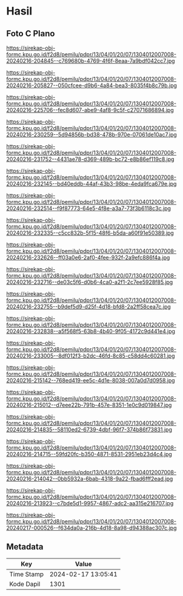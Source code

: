 # Hasil

## Foto C Plano

https://sirekap-obj-formc.kpu.go.id/f2d8/pemilu/pdpr/13/04/01/20/07/1304012007008-20240216-204845--c769680b-4769-4f6f-8eaa-7a9bdf042cc7.jpg

https://sirekap-obj-formc.kpu.go.id/f2d8/pemilu/pdpr/13/04/01/20/07/1304012007008-20240216-205827--050cfcee-d9b6-4a84-bea3-8035f4b8c79b.jpg

https://sirekap-obj-formc.kpu.go.id/f2d8/pemilu/pdpr/13/04/01/20/07/1304012007008-20240216-225706--fec8d607-abe9-4af8-9c5f-c27071686894.jpg

https://sirekap-obj-formc.kpu.go.id/f2d8/pemilu/pdpr/13/04/01/20/07/1304012007008-20240216-230259--5d94856b-bd38-478b-970e-07061de10ac7.jpg

https://sirekap-obj-formc.kpu.go.id/f2d8/pemilu/pdpr/13/04/01/20/07/1304012007008-20240216-231752--4431ae78-d369-489b-bc72-e8b86ef119c8.jpg

https://sirekap-obj-formc.kpu.go.id/f2d8/pemilu/pdpr/13/04/01/20/07/1304012007008-20240216-232145--bd40eddb-44af-43b3-98be-4eda9fca679e.jpg

https://sirekap-obj-formc.kpu.go.id/f2d8/pemilu/pdpr/13/04/01/20/07/1304012007008-20240216-232514--f9f87773-64e5-4f8e-a3a7-73f3b6118c3c.jpg

https://sirekap-obj-formc.kpu.go.id/f2d8/pemilu/pdpr/13/04/01/20/07/1304012007008-20240216-232335--c5cc832b-5f15-48f6-b5da-a60f91e50389.jpg

https://sirekap-obj-formc.kpu.go.id/f2d8/pemilu/pdpr/13/04/01/20/07/1304012007008-20240216-232626--ff03a0e6-2af0-4fee-932f-2a9efc886f4a.jpg

https://sirekap-obj-formc.kpu.go.id/f2d8/pemilu/pdpr/13/04/01/20/07/1304012007008-20240216-232716--de03c5f6-d0b6-4ca0-a2f1-2c7ee5928f85.jpg

https://sirekap-obj-formc.kpu.go.id/f2d8/pemilu/pdpr/13/04/01/20/07/1304012007008-20240216-232755--b9def5d9-d25f-4d18-bfd8-2a2ff58cea7c.jpg

https://sirekap-obj-formc.kpu.go.id/f2d8/pemilu/pdpr/13/04/01/20/07/1304012007008-20240216-232838--a5f568f5-63b8-4b40-9f05-4172c9d441e4.jpg

https://sirekap-obj-formc.kpu.go.id/f2d8/pemilu/pdpr/13/04/01/20/07/1304012007008-20240216-233005--8df012f3-b2dc-46fd-8c85-c58dd4c60281.jpg

https://sirekap-obj-formc.kpu.go.id/f2d8/pemilu/pdpr/13/04/01/20/07/1304012007008-20240216-215142--768ed419-ee5c-4d1e-8038-007a0d7d0958.jpg

https://sirekap-obj-formc.kpu.go.id/f2d8/pemilu/pdpr/13/04/01/20/07/1304012007008-20240216-215012--d7eee22b-791b-457e-8351-1e0c9d019847.jpg

https://sirekap-obj-formc.kpu.go.id/f2d8/pemilu/pdpr/13/04/01/20/07/1304012007008-20240216-214835--58110ed2-6739-4dbf-96f7-374b86f73831.jpg

https://sirekap-obj-formc.kpu.go.id/f2d8/pemilu/pdpr/13/04/01/20/07/1304012007008-20240216-214715--59fd20fc-b350-4871-8531-2951eb23d4c4.jpg

https://sirekap-obj-formc.kpu.go.id/f2d8/pemilu/pdpr/13/04/01/20/07/1304012007008-20240216-214042--0bb5932a-6bab-4318-9a22-fbad6fff2ead.jpg

https://sirekap-obj-formc.kpu.go.id/f2d8/pemilu/pdpr/13/04/01/20/07/1304012007008-20240216-213923--c7bde5d1-9957-4867-adc2-aa315e216707.jpg

https://sirekap-obj-formc.kpu.go.id/f2d8/pemilu/pdpr/13/04/01/20/07/1304012007008-20240217-000526--f634da0a-216b-4d18-8a98-d94388ac307c.jpg


## Metadata

| Key        | Value               |
| ---------- | ------------------- |
| Time Stamp | 2024-02-17 13:05:41 |
| Kode Dapil | 1301                |



